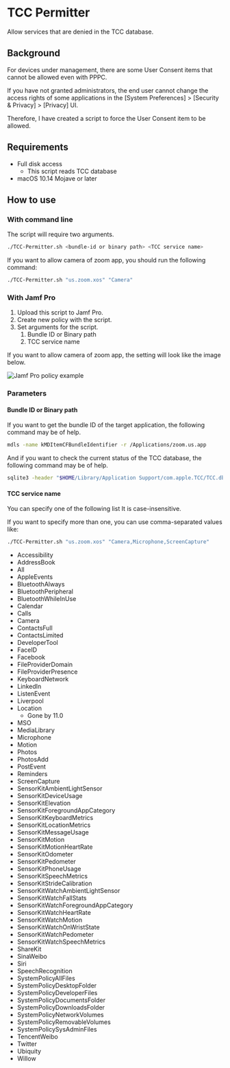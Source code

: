 # TCC Permitter

Allow services that are denied in the TCC database.

## Background

For devices under management, there are some User Consent items that cannot be allowed even with PPPC.

If you have not granted administrators, the end user cannot change the access rights of some applications in the [System Preferences] > [Security & Privacy] > [Privacy] UI.

Therefore, I have created a script to force the User Consent item to be allowed.

## Requirements

* Full disk access
  * This script reads TCC database
* macOS 10.14 Mojave or later

## How to use

### With command line

The script will require two arguments.

```sh
./TCC-Permitter.sh <bundle-id or binary path> <TCC service name>
```

If you want to allow camera of zoom app, you should run the following command:

```sh
./TCC-Permitter.sh "us.zoom.xos" "Camera"
```

### With Jamf Pro

1. Upload this script to Jamf Pro.
1. Create new policy with the script.
1. Set arguments for the script.
    1. Bundle ID or Binary path
    1. TCC service name

If you want to allow camera of zoom app, the setting will look like the image below.

![Jamf Pro policy example](images/jamf-pro-policy-example.png?raw=true)

### Parameters

#### Bundle ID or Binary path

If you want to get the bundle ID of the target application, the following command may be of help.

```sh
mdls -name kMDItemCFBundleIdentifier -r /Applications/zoom.us.app
```

And if you want to check the current status of the TCC database, the following command may be of help.

```sh
sqlite3 -header "$HOME/Library/Application Support/com.apple.TCC/TCC.db" "SELECT service, client, allowed FROM access"
```

#### TCC service name

You can specify one of the following list
It is case-insensitive.

If you want to specify more than one, you can use comma-separated values like:

```sh
./TCC-Permitter.sh "us.zoom.xos" "Camera,Microphone,ScreenCapture"
```

* Accessibility
* AddressBook
* All
* AppleEvents
* BluetoothAlways
* BluetoothPeripheral
* BluetoothWhileInUse
* Calendar
* Calls
* Camera
* ContactsFull
* ContactsLimited
* DeveloperTool
* FaceID
* Facebook
* FileProviderDomain
* FileProviderPresence
* KeyboardNetwork
* LinkedIn
* ListenEvent
* Liverpool
* Location
  * Gone by 11.0
* MSO
* MediaLibrary
* Microphone
* Motion
* Photos
* PhotosAdd
* PostEvent
* Reminders
* ScreenCapture
* SensorKitAmbientLightSensor
* SensorKitDeviceUsage
* SensorKitElevation
* SensorKitForegroundAppCategory
* SensorKitKeyboardMetrics
* SensorKitLocationMetrics
* SensorKitMessageUsage
* SensorKitMotion
* SensorKitMotionHeartRate
* SensorKitOdometer
* SensorKitPedometer
* SensorKitPhoneUsage
* SensorKitSpeechMetrics
* SensorKitStrideCalibration
* SensorKitWatchAmbientLightSensor
* SensorKitWatchFallStats
* SensorKitWatchForegroundAppCategory
* SensorKitWatchHeartRate
* SensorKitWatchMotion
* SensorKitWatchOnWristState
* SensorKitWatchPedometer
* SensorKitWatchSpeechMetrics
* ShareKit
* SinaWeibo
* Siri
* SpeechRecognition
* SystemPolicyAllFiles
* SystemPolicyDesktopFolder
* SystemPolicyDeveloperFiles
* SystemPolicyDocumentsFolder
* SystemPolicyDownloadsFolder
* SystemPolicyNetworkVolumes
* SystemPolicyRemovableVolumes
* SystemPolicySysAdminFiles
* TencentWeibo
* Twitter
* Ubiquity
* Willow
